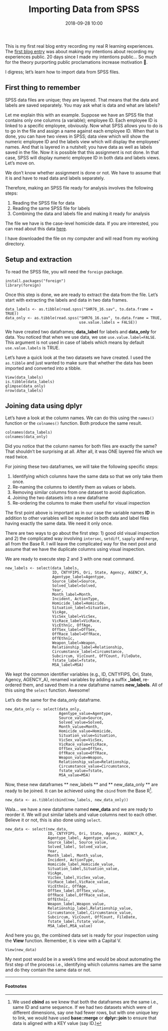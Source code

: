 ﻿---
title: "Importing Data from SPSS"
layout: post
date: 2018-09-28 10:00
tag:
- Learning R
- Beginner
- Importing Data
- Analytics
- SPSS file
- Importing SPSS data in R
blog: true
star: false
---

This is my first real blog entry recording my real R learning experiences. The [first blog entry]( https://asadalishah.github.io/Learning-R/) was about making my intentions about recording my experiences public. 20 days since I made my intentions public… So much for the theory purporting public proclamations increase motivation . 

I digress; let’s learn how to import data from SPSS files.

## First thing to remember
SPSS data files are unique; they are layered. That means that the data and labels are saved separately. You may ask what is data and what are labels? 

Let me explain this with an example. Suppose we have an SPSS file that contains only one columns (a variable); employee ID. Each employee ID is linked to a specific employee, obviously. Now what SPSS allows you to do is to go in the file and assign a name against each employee ID. When that is done, you can have two views in SPSS; data view which will show the numeric employee ID and the labels view which will display the employees’ names. And that is layered in a nutshell; you have data as well as labels saved in the file. Now it is possible that this assignment is not done. In that case, SPSS will display numeric employee ID in both data and labels views. Let’s move on.

We don’t know whether assignment is done or not. We have to assume that it is and have to read data and labels separately. 

Therefore, making an SPSS file ready for analysis involves the following steps: 
1. Reading the SPSS file for data
2. Reading the same SPSS file for labels
3. Combining the data and labels file and making it ready for analysis

The file we have is the case-level homicide data. If you are interested, you can read about this data [here]( http://www.murderdata.org/p/data-docs.html). 

I have downloaded the file on my computer and will read from my working directory. 

## Setup and extraction

To read the SPSS file, you will need the `foreign` package. 
```
install.packages("foreign")
library(foreign)
```
Once this step is done, we are ready to extract the data from the file. Let’s start with extracting the labels and data in two data frames.

```
data_labels <- as.tibble(read.spss("SHR76_16.sav", to.data.frame = TRUE))
data_only <- as.tibble(read.spss("SHR76_16.sav", to.data.frame = TRUE, 
                                 use.value.labels = FALSE))
```

We have created two dataframes; **data_label** for labels and **data_only** for data. You noticed that when we use data, we use `use.value.label=FALSE`. This argument is not used in case of labels which means by default `use.value.labels` is TRUE.

Let’s have a quick look at the two datasets we have created. I used the `as.tibble` and just wanted to make sure that whether the data has been imported and converted into a tibble.  

```
View(data_labels)
is.tibble(data_labels)
glimpse(data_only)
nrow(data_labels)
```

## Joining data using dplyr

Let’s have a look at the column names. We can do this using the `names()` function or the `colnames()` function. Both produce the same result.

```
colnames(data_labels)
colnames(data_only)
```
Did you notice that the column names for both files are exactly the same? That shouldn’t be surprising at all. After all, it was ONE layered file which we read twice. 

For joining these two dataframes, we will take the following specific steps: 

1. Identifying which columns have the same data so that we only take them once. 
2. Re-naming the columns to identify them as values or labels.
3. Removing similar columns from one dataset to avoid duplication.
4. Joining the two datasets into a new dataframe
5. Re-ordering the columns to make them useful for visual inspection

The first point above is important as in our case the variable names **ID** in addition to other variables will be repeated in both data and label files having exactly the same data. We need it only once. 

There are two ways to go about the first step: 1) good old visual inspection and 2) the complicated way involving `intersec`, `setdiff`, `sapply` and `merge`, all from the Base R. I will leave the complicated way for the next post and assume that we have the duplicate columns using visual inspection.  

We are ready to execute step 2 and 3 with one neat command. 

```
new_labels <- select(data_labels,
                     ID, CNTYFIPS, Ori, State, Agency, AGENCY_A,
                     Agentype_label=Agentype,
                     Source_label=Source,
                     Solved_label=Solved,
                     Year,
                     Month_label=Month,
                     Incident, ActionType,
                     Homicide_label=Homicide,
                     Situation_label=Situation,
                     VicAge,
                     VicSex_label=VicSex,
                     VicRace_label=VicRace,
                     VicEthnic, OffAge,
                     OffSex_label=OffSex,
                     OffRace_label=OffRace,
                     OffEthnic,
                     Weapon_label=Weapon,
                     Relationship_label=Relationship,
                     Circumstance_label=Circumstance,
                     Subcircum, VicCount, OffCount, FileDate,
                     fstate_label=fstate,
                     MSA_label=MSA)
```

We kept the common identifier variables (e.g., ID, CNTYFIPS, Ori, State, Agency, AGENCY_A), renamed variables by adding a suffix **_label**, re-ordered them, and saved them in a new dataframe names **new_labels**. All of this using the `select`  function. Awesome!

Let’s do the same for the data_only dataframe.

```
new_data_only <- select(data_only,
                        Agentype_value=Agentype,
                        Source_value=Source,
                        Solved_value=Solved,
                        Month_value=Month,
                        Homicide_value=Homicide,
                        Situation_value=Situation,
                        VicSex_value=VicSex,
                        VicRace_value=VicRace,
                        OffSex_value=OffSex,
                        OffRace_value=OffRace,
                        Weapon_value=Weapon,
                        Relationship_value=Relationship,
                        Circumstance_value=Circumstance,
                        fstate_value=fstate,
                        MSA_value=MSA)
```

Now, these new dataframes ** new_labels ** and ** new_data_only ** are ready to be joined. It can be achieved using the `cbind` from the Base R[^1]. 

```
new_data <- as.tibble(cbind(new_labels, new_data_only))
```

Wala… we have a new dataframe named **new_data** and we are ready to reorder it. We will put similar labels and value columns next to each other. Believe it or not, this is also done using `select`.

```
new_data <- select(new_data,
                   ID, CNTYFIPS, Ori, State, Agency, AGENCY_A,
                   Agentype_label, Agentype_value,
                   Source_label, Source_value,
                   Solved_label, Solved_value,
                   Year,
                   Month_label, Month_value,
                   Incident, ActionType,
                   Homicide_label,Homicide_value,
                   Situation_label,Situation_value,
                   VicAge,
                   VicSex_label,VicSex_value,
                   VicRace_label,VicRace_value,
                   VicEthnic, OffAge,
                   OffSex_label,OffSex_value,
                   OffRace_label,OffRace_value,
                   OffEthnic,
                   Weapon_label,Weapon_value,
                   Relationship_label,Relationship_value,
                   Circumstance_label,Circumstance_value,
                   Subcircum, VicCount, OffCount, FileDate,
                   fstate_label,fstate_value,
                   MSA_label,MSA_value)

```

And here you go, the combined data set is ready for your inspection using the **View** function. Remember, it is view with a Capital V.

```
View(new_data)
```

My next post would be in a week’s time and would be about automating the first step of the process i.e., identifying which columns names are the same and do they contain the same data or not. 


***

#### Footnotes

[^1]: We used **cbind** as we knew that both the dataframes are the same i.e., same ID and same sequence. If we had two datasets which were of different dimensions, say one had fewer rows, but with one unique key to link, we would have used **base::merge** or **dplyr::join** to ensure that data is aligned with a KEY value (say ID.)